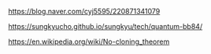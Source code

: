 https://blog.naver.com/cyj5595/220871341079


https://sungkyucho.github.io/sungkyu/tech/quantum-bb84/


https://en.wikipedia.org/wiki/No-cloning_theorem